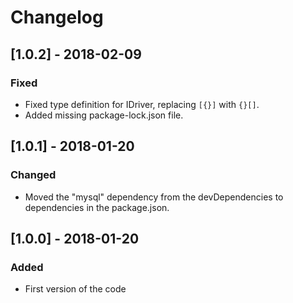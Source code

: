 # Changelog

## [1.0.2] - 2018-02-09
### Fixed
- Fixed type definition for IDriver, replacing `[{}]` with `{}[]`.
- Added missing package-lock.json file.

## [1.0.1] - 2018-01-20
### Changed
- Moved the "mysql" dependency from the devDependencies to dependencies in the package.json.

## [1.0.0] - 2018-01-20
### Added
- First version of the code